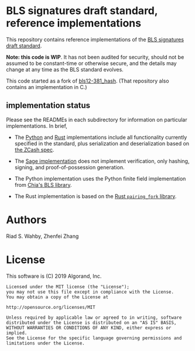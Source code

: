 # BLS signatures draft standard, reference implementations

This repository contains reference implementations of the
[BLS signatures draft standard](https://github.com/cfrg/draft-irtf-cfrg-bls-signature).

**Note: this code is WIP**. It has not been audited for security, should
not be assumed to be constant-time or otherwise secure, and the details
may change at any time as the BLS standard evolves.

This code started as a fork of [bls12-381_hash](https://github.com/kwantam/bls12-381_hash).
(That repository also contains an implementation in C.)

## implementation status

Please see the READMEs in each subdirectory for information on particular
implementations. In brief,

- The [Python](python-impl/) and [Rust](rust-impl/)
  implementations include all functionality currently specified in the
  standard, plus serialization and deserialization based on
  [the ZCash spec](https://github.com/zkcrypto/pairing/blob/master/src/bls12_381/README.md).

- The [Sage implementation](sage-impl/) does not implement verification,
  only hashing, signing, and proof-of-possession generation.

- The Python implementation uses the Python finite field implementation
  from [Chia's BLS library](https://github.com/chia-network/bls-signatures).

- The Rust implementation is based on the [Rust `pairing_fork` library](https://github.com/algorand/pairing-fork).

# Authors

Riad S. Wahby, Zhenfei Zhang

# License

This software is (C) 2019 Algorand, Inc.

    Licensed under the MIT license (the "License");
    you may not use this file except in compliance with the License.
    You may obtain a copy of the License at

    http://opensource.org/licenses/MIT

    Unless required by applicable law or agreed to in writing, software
    distributed under the License is distributed on an "AS IS" BASIS,
    WITHOUT WARRANTIES OR CONDITIONS OF ANY KIND, either express or implied.
    See the License for the specific language governing permissions and
    limitations under the License.
